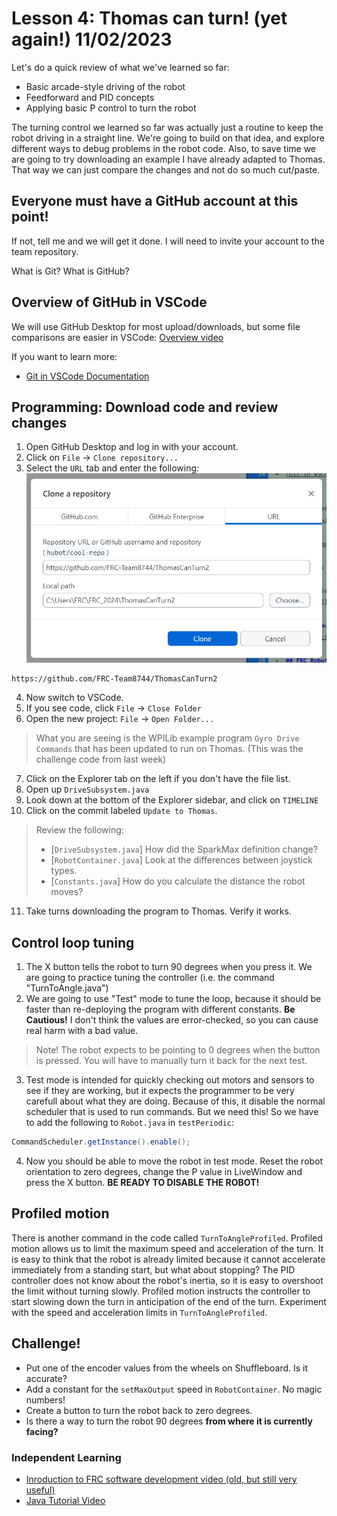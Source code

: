 # Lesson 4: Thomas can turn! (yet again!)  11/02/2023
Let's do a quick review of what we've learned so far:
* Basic arcade-style driving of the robot
* Feedforward and PID concepts
* Applying basic P control to turn the robot

The turning control we learned so far was actually just a routine to keep the robot driving in a straight line.  We're going to build on that idea, and explore different ways to debug problems in the robot code.  Also, to save time we are going to try downloading an example I have already adapted to Thomas.  That way we can just compare the changes and not do so much cut/paste.

## Everyone must have a GitHub account at this point!
If not, tell me and we will get it done.  I will need to invite your account to the team repository.

What is Git?  What is GitHub?

## Overview of GitHub in VSCode
We will use GitHub Desktop for most upload/downloads, but some file comparisons are easier in VSCode: [Overview video](https://www.youtube.com/watch?v=i_23KUAEtUM) <!-- 7 min -->

If you want to learn more:
* [Git in VSCode Documentation](https://code.visualstudio.com/docs/sourcecontrol/overview)

## Programming: Download code and review changes
1. Open GitHub Desktop and log in with your account.
2. Click on `File` -> `Clone repository...`
3. Select the `URL` tab and enter the following:
![Clone a repository](./Lesson04_resources/GithubClone.png)
```
https://github.com/FRC-Team8744/ThomasCanTurn2
```
4. Now switch to VSCode.
5. If you see code, click `File` -> `Close Folder`
6. Open the new project: `File` -> `Open Folder...`
> What you are seeing is the WPILib example program `Gyro Drive Commands` that has been updated to run on Thomas.  (This was the challenge code from last week)
7. Click on the Explorer tab on the left if you don't have the file list.
8. Open up `DriveSubsystem.java`
9. Look down at the bottom of the Explorer sidebar, and click on `TIMELINE`
10. Click on the commit labeled `Update to Thomas`.
> Review the following:
> * [`DriveSubsystem.java`] How did the SparkMax definition change?
> * [`RobotContainer.java`] Look at the differences between joystick types.
> * [`Constants.java`] How do you calculate the distance the robot moves?
11. Take turns downloading the program to Thomas. Verify it works.

## Control loop tuning
1. The X button tells the robot to turn 90 degrees when you press it. We are going to practice tuning the controller (i.e. the command "TurnToAngle.java")
2. We are going to use "Test" mode to tune the loop, because it should be faster than re-deploying the program with different constants.  **Be Cautious!**  I don't think the values are error-checked, so you can cause real harm with a bad value.
> Note! The robot expects to be pointing to 0 degrees when the button is pressed.  You will have to manually turn it back for the next test.
3. Test mode is intended for quickly checking out motors and sensors to see if they are working, but it expects the programmer to be very carefull about what they are doing.  Because of this, it disable the normal scheduler that is used to run commands.  But we need this!  So we have to add the following to `Robot.java` in `testPeriodic`:
```java
CommandScheduler.getInstance().enable();
```
4. Now you should be able to move the robot in test mode.  Reset the robot orientation to zero degrees, change the P value in LiveWindow and press the X button.  **BE READY TO DISABLE THE ROBOT!**

## Profiled motion
There is another command in the code called `TurnToAngleProfiled`.  Profiled motion allows us to limit the maximum speed and acceleration of the turn.  It is easy to think that the robot is already limited because it cannot accelerate immediately from a standing start, but what about stopping?  The PID controller does not know about the robot's inertia, so it is easy to overshoot the limit without turning slowly.  Profiled motion instructs the controller to start slowing down the turn in anticipation of the end of the turn.  Experiment with the speed and acceleration limits in `TurnToAngleProfiled`.

## Challenge!
* Put one of the encoder values from the wheels on Shuffleboard.  Is it accurate?
* Add a constant for the `setMaxOutput` speed in `RobotContainer`.  No magic numbers!
* Create a button to turn the robot back to zero degrees.
* Is there a way to turn the robot 90 degrees **from where it is currently facing?**

### Independent Learning
* [Inroduction to FRC software development video (old, but still very useful)](https://youtu.be/64hPDvphcfA)
* [Java Tutorial Video](https://youtu.be/eIrMbAQSU34?si=19GT3g_hVQqpSmk7)
